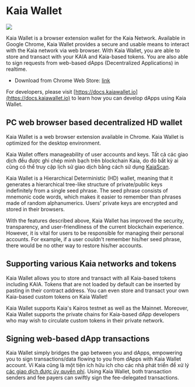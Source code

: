# Kaia Wallet

![](/img/banners/kaia-kaiawallet.png)

Kaia Wallet is a browser extension wallet for the Kaia Network. Available in Google Chrome, Kaia Wallet provides a secure and usable means to interact with the Kaia network via web browser. With Kaia Wallet, you are able to store and transact with your KAIA and Kaia-based tokens. You are also able to sign requests from web-based dApps (Decentralized Applications) in
realtime.

- Download from Chrome Web Store: [link](https://chromewebstore.google.com/detail/kaia-wallet/jblndlipeogpafnldhgmapagcccfchpi)

For developers, please visit [https://docs.kaiawallet.io](https://docs.kaiawallet.io) to learn how you can develop dApps using Kaia Wallet.

## PC web browser based decentralized HD wallet

Kaia Wallet is a web browser extension available in Chrome. Kaia Wallet is optimized for the desktop environment.

Kaia Wallet offers manageability of user accounts and keys. Tất cả các giao dịch đều được ghi chép minh bạch trên blockchain Kaia, do đó bất kỳ ai cũng có thể truy cập lịch sử giao dịch bằng cách sử dụng [KaiaScan](../../tools/block-explorers/kaiascan.md).

Kaia Wallet is a Hierarchical Deterministic (HD) wallet, meaning that it generates a hierarchical tree-like structure of private/public keys indefinitely from a single seed phrase. The seed phrase consists of mnemonic code words, which makes it easier to remember than phrases made of random alphanumerics. Users' private keys are encrypted and stored in their browsers.

With the features described above, Kaia Wallet has improved the security, transparency, and user-friendliness of the current blockchain experience. However, it is vital for users to be responsible for managing their personal accounts. For example, if a user couldn't remember his/her seed phrase, there would be no other way to restore his/her accounts.

## Supporting various Kaia networks and tokens

Kaia Wallet allows you to store and transact with all Kaia-based tokens including KAIA. Tokens that are not loaded by default can be inserted by pasting in their contract address. You can even store and transact your own Kaia-based custom tokens on Kaia Wallet!

Kaia Wallet supports Kaia's Kairos testnet as well as the Mainnet. Moreover, Kaia Wallet supports the private chains for Kaia-based dApp developers who may wish to circulate custom tokens in their private network.

## Signing web-based dApp transactions

Kaia Wallet simply bridges the gap between you and dApps, empowering you to sign transactions/data flowing to you from dApps with Kaia Wallet account.
Ví Kaia cũng là một tiện ích hữu ích cho các nhà phát triển để xử lý [các giao dịch được ủy quyền phí](../../transactions/transactions.md#fee-delegation). Using Kaia Wallet, both transaction senders and fee payers can swiftly sign the fee-delegated transactions.